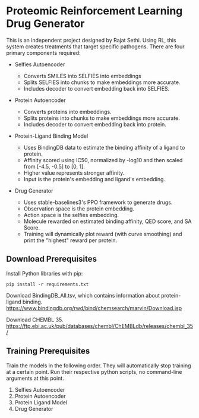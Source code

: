 # Proteomic Reinforcement Learning Drug Generator

This is an independent project designed by Rajat Sethi. Using RL, this system creates treatments that target
specific pathogens. There are four primary components required:

- Selfies Autoencoder
    - Converts SMILES into SELFIES into embeddings
    - Splits SELFIES into chunks to make embeddings more accurate.
    - Includes decoder to convert embedding back into SELFIES.

- Protein Autoencoder
    - Converts proteins into embeddings.
    - Splits proteins into chunks to make embeddings more accurate.
    - Includes decoder to convert embedding back into protein.

- Protein-Ligand Binding Model
    - Uses BindingDB data to estimate the binding affinity of a ligand to protein.
    - Affinity scored using IC50, normalized by -log10 and then scaled from [-4.5, -0.5] to [0, 1].
    - Higher value represents stronger affinity.
    - Input is the protein's embedding and ligand's embedding.

- Drug Generator
    - Uses stable-baselines3's PPO framework to generate drugs.
    - Observation space is the protein embedding.
    - Action space is the selfies embedding.
    - Molecule rewarded on estimated binding affinity, QED score, and SA Score.
    - Training will dynamically plot reward (with curve smoothing) and print the "highest" reward per protein.

## Download Prerequisites

Install Python libraries with pip:
```
pip install -r requirements.txt
```

Download BindingDB_All.tsv, which contains information about protein-ligand binding.
https://www.bindingdb.org/rwd/bind/chemsearch/marvin/Download.jsp

Download CHEMBL 35.
https://ftp.ebi.ac.uk/pub/databases/chembl/ChEMBLdb/releases/chembl_35/

## Training Prerequisites

Train the models in the following order. They will automatically stop training at a certain point.
Run their respective python scripts, no command-line arguments at this point.

1. Selfies Autoencoder
2. Protein Autoencoder
3. Protein Ligand Model
4. Drug Generator